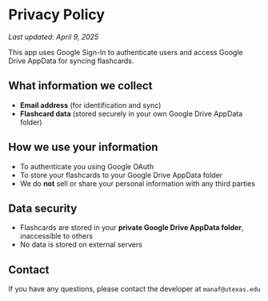 # Privacy Policy

_Last updated: April 9, 2025_

This app uses Google Sign-In to authenticate users and access Google Drive AppData for syncing flashcards.

## What information we collect

- **Email address** (for identification and sync)
- **Flashcard data** (stored securely in your own Google Drive AppData folder)

## How we use your information

- To authenticate you using Google OAuth
- To store your flashcards to your Google Drive AppData folder
- We do **not** sell or share your personal information with any third parties

## Data security

- Flashcards are stored in your **private Google Drive AppData folder**, inaccessible to others
- No data is stored on external servers

## Contact

If you have any questions, please contact the developer at `manaf@utexas.edu`